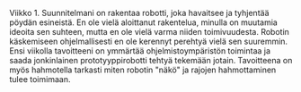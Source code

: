 Viikko 1.
Suunnitelmani on rakentaa robotti, joka havaitsee ja tyhjentää pöydän esineistä. En ole vielä aloittanut rakentelua, minulla on muutamia ideoita sen suhteen, mutta en ole vielä varma niiden toimivuudesta. Robotin käskemiseen ohjelmallisesti en ole kerennyt perehtyä vielä sen suuremmin.
Ensi viikolla tavoitteeni on ymmärtää ohjelmistoympäristön toimintaa ja saada jonkinlainen prototyyppirobotti tehtyä tekemään jotain. Tavoitteena on myös hahmotella tarkasti miten robotin "näkö" ja rajojen hahmottaminen tulee toimimaan.
